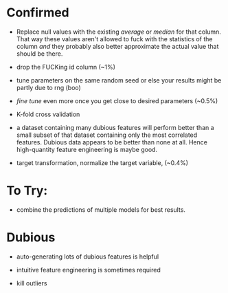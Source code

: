 # Confirmed

- Replace null values with the existing *average* or *median* for that column. That way these values aren't allowed to fuck with the statistics of the column *and* they probably also better approximate the actual value that should be there.

- drop the FUCKing id column (~1%)

- tune parameters on the same random seed or else your results might be partly due to rng (boo)

- *fine tune* even more once you get close to desired parameters (~0.5%)

- K-fold cross validation

- a dataset containing many dubious features will perform better than a small subset of that dataset containing only the most correlated features. Dubious data appears to be better than none at all. Hence high-quantity feature engineering is maybe good.

- target transformation, normalize the target variable, (~0.4%)

# To Try:

- combine the predictions of multiple models for best results.

# Dubious

- auto-generating lots of dubious features is helpful

- intuitive feature engineering is sometimes required

- kill outliers